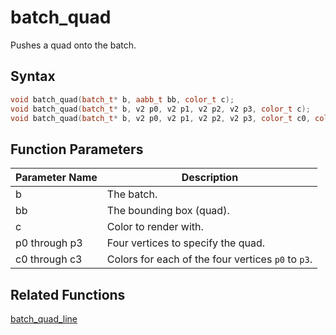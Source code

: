 # batch_quad

Pushes a quad onto the batch.

## Syntax

```cpp
void batch_quad(batch_t* b, aabb_t bb, color_t c);
void batch_quad(batch_t* b, v2 p0, v2 p1, v2 p2, v2 p3, color_t c);
void batch_quad(batch_t* b, v2 p0, v2 p1, v2 p2, v2 p3, color_t c0, color_t c1, color_t c2, color_t c3);
```

## Function Parameters

Parameter Name | Description
--- | ---
b | The batch.
bb | The bounding box (quad).
c | Color to render with.
p0 through p3 | Four vertices to specify the quad.
c0 through c3 | Colors for each of the four vertices `p0` to `p3`.

## Related Functions
 
[batch_quad_line](https://github.com/RandyGaul/cute_framework/tree/master/docs/graphics/batch/batch_quad_line.md)  
